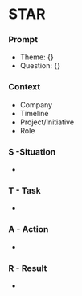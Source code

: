 # STAR

### Prompt

- Theme: {}
- Question: {}

### Context

- Company
- Timeline
- Project/Initiative
- Role

### S -Situation

- 

### T - Task

- 

### A - Action

- 

### R - Result

-